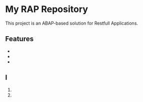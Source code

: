 # My RAP Repository
This project is an ABAP-based solution for Restfull Applications. 

## Features
- 
- 
- 

## I
1. 
2. 
